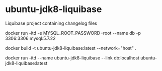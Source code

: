 # ubuntu-jdk8-liquibase
Liquibase project containing changelog files

docker run -itd -e MYSQL_ROOT_PASSWORD=root --name db -p 3306:3306 mysql:5.7.22

docker build -t ubuntu-jdk8-liquibase:latest --network="host" .

docker run -itd --name ubuntu-jdk8-liquibase --link db:localhost ubuntu-jdk8-liquibase:latest
